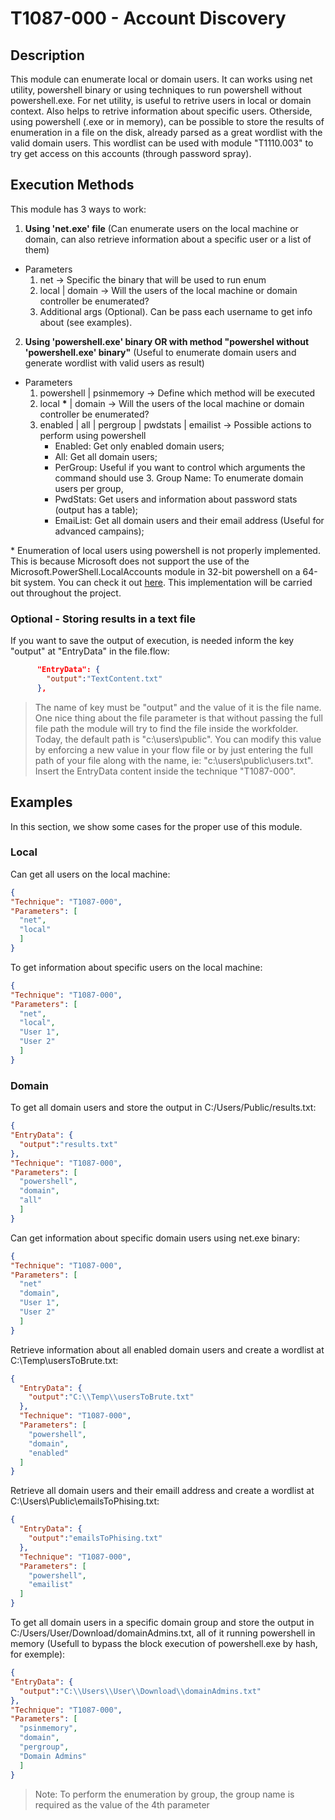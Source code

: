 # T1087-000 - Account Discovery

## Description

  This module can enumerate local or domain users. It can works using net utility, powershell binary or using techniques to run powershell without powershell.exe.
  For net utility, is useful to retrive users in local or domain context. Also helps to retrive information about specific users.
  Otherside, using powershell (.exe or in memory), can be possible to store the results of enumeration in a file on the disk, already parsed as a great wordlist with the valid domain users. This wordlist can be used with module "T1110.003" to try get access on this accounts (through password spray).

## Execution Methods

  This module has 3 ways to work:

1. **Using 'net.exe' file** (Can enumerate users on the local machine or domain, can also retrieve information about a specific user or a list of them)
  - Parameters
    1. net  -> Specific the binary that will be used to run enum
    2. local | domain -> Will the users of the local machine or domain controller be enumerated?
    3. Additional args (Optional). Can be pass each username to get info about (see examples).

2. **Using 'powershell.exe' binary OR with method "powershel without 'powershell.exe' binary"** (Useful to enumerate domain users and generate wordlist with valid users as result) 
  - Parameters
    1. powershell | psinmemory  -> Define which method will be executed
    2. local **\*** | domain -> Will the users of the local machine or domain controller be enumerated?
    3. enabled | all | pergroup | pwdstats | emailist  -> Possible actions to perform using powershell
        - Enabled: Get only enabled domain users;
        - All: Get all domain users;
        - PerGroup: Useful if you want to control which arguments the command should use
	        3. Group Name: To enumerate domain users per group, 
        - PwdStats: Get users and information about password stats (output has a table);
        - EmaiList: Get all domain users and their email address (Useful for advanced campains);

\* Enumeration of local users using powershell is not properly implemented. This is because Microsoft does not support the use of the Microsoft.PowerShell.LocalAccounts module in 32-bit powershell on a 64-bit system. You can check it out [here](https://docs.microsoft.com/en-us/powershell/module/microsoft.powershell.localaccounts/get-localuser?view=powershell-5.1). This implementation will be carried out throughout the project.

### Optional - Storing results in a text file
  If you want to save the output of execution, is needed inform the key "output" at "EntryData" in the file.flow: 
```json
      "EntryData": {
        "output":"TextContent.txt"
      },
```

> The name of key must be "output" and the value of it is the file name.
> One nice thing about the file parameter is that without passing the
> full file path the module will try to find the file inside the
> workfolder. Today, the default path is "c:\users\public". You can
> modify this value by enforcing a new value in your flow file or by
> just entering the full path of your file along with the name, ie:
> "c:\\users\\public\\users.txt". Insert the EntryData content inside
> the technique "T1087-000".


## Examples

In this section, we show some cases for the proper use of this module.

### Local

Can get all users on the local machine:

```json
{
"Technique": "T1087-000",
"Parameters": [
  "net",
  "local"
  ]
}
```

  To get information about specific users on the local machine:

```json
{
"Technique": "T1087-000",
"Parameters": [
  "net",
  "local",
  "User 1",
  "User 2"
  ]
}
```

### Domain

To get all domain users and store the output in C:/Users/Public/results.txt:

```json
{
"EntryData": {
  "output":"results.txt"
},
"Technique": "T1087-000",
"Parameters": [
  "powershell",
  "domain",
  "all"
  ]
}
```

  Can get information about specific domain users using net.exe binary:

```json
{
"Technique": "T1087-000",
"Parameters": [
  "net"
  "domain",
  "User 1",
  "User 2"
  ]
}
```

Retrieve information about all enabled domain users and create a wordlist at C:\Temp\usersToBrute.txt:

```json
{
  "EntryData": {
    "output":"C:\\Temp\\usersToBrute.txt"
  },
  "Technique": "T1087-000",
  "Parameters": [
    "powershell",
    "domain",
    "enabled"
  ]
}
```

Retrieve all domain users and their emaill address and create a wordlist at C:\Users\Public\emailsToPhising.txt:

```json
{
  "EntryData": {
    "output":"emailsToPhising.txt"
  },
  "Technique": "T1087-000",
  "Parameters": [
    "powershell",
    "emailist"
  ]
}
```

To get all domain users in a specific domain group and store the output in C:/Users/User/Download/domainAdmins.txt, all of it running powershell in memory (Usefull to bypass the block execution of powershell.exe by hash, for exemple):

```json
{
"EntryData": {
  "output":"C:\\Users\\User\\Download\\domainAdmins.txt"
},
"Technique": "T1087-000",
"Parameters": [
  "psinmemory",
  "domain",
  "pergroup",
  "Domain Admins"
  ]
}
```

> Note: To perform the enumeration by group, the group name is required as the value of the 4th parameter
